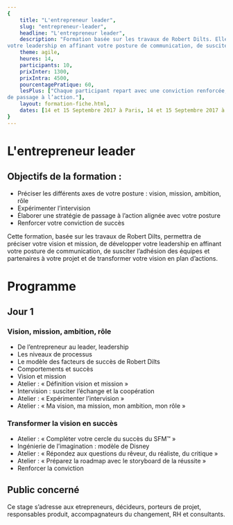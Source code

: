 ```yaml
---
{
	title: "L'entrepreneur leader", 
	slug: "entrepreneur-leader", 
	headline: "L'entrepreneur leader",
	description: "Formation basée sur les travaux de Robert Dilts. Elle permettra de préciser votre vision et mission, de développer
votre leadership en affinant votre posture de communication, de susciter l’adhésion des équipes et partenaires à votre projet et de transformer votre vision en plan d’actions.", 
	theme: agile,
	heures: 14,
	participants: 10,
	prixInter: 1300,
	prixIntra: 4500,
	pourcentagePratique: 60,
	lesPlus: ["Chaque participant repart avec une conviction renforcée, une expression de sa vision,mission, ambition et une stratégie
de passage à l’action."],
	layout: formation-fiche.html, 
	dates: [14 et 15 Septembre 2017 à Paris, 14 et 15 Septembre 2017 à Sophia Antipolis]
}
---
```


# L'entrepreneur leader

## Objectifs de la formation : ##

* Préciser les différents axes de votre posture : vision, mission, ambition, rôle
* Expérimenter l’intervision
* Élaborer une stratégie de passage à l’action alignée avec votre posture
* Renforcer votre conviction de succès

Cette formation, basée sur les travaux de Robert Dilts, permettra de préciser votre vision et mission, de développer votre leadership en affinant votre posture de communication, de susciter l’adhésion des équipes et partenaires à votre projet et de transformer votre vision en plan d’actions.

# Programme #

## Jour 1 ##

### Vision, mission, ambition, rôle ###
* De l’entrepreneur au leader, leadership
* Les niveaux de processus
* Le modèle des facteurs de succès de Robert Dilts
* Comportements et succès
* Vision et mission
* Atelier : « Définition vision et mission »
* Intervision : susciter l’échange et la coopération
* Atelier : « Expérimenter l’intervision »
* Atelier : « Ma vision, ma mission, mon ambition, mon rôle »


### Transformer la vision en succès ###
* Atelier : « Compléter votre cercle du succès du SFM™ »
* Ingénierie de l’imagination : modèle de Disney
* Atelier : « Répondez aux questions du rêveur, du réaliste, du critique »
* Atelier : « Préparez la roadmap avec le storyboard de la réussite »
* Renforcer la conviction


## Public concerné ##
Ce stage s’adresse aux etrepreneurs, décideurs, porteurs de projet, responsables produit, accompagnateurs du changement, RH et consultants.
